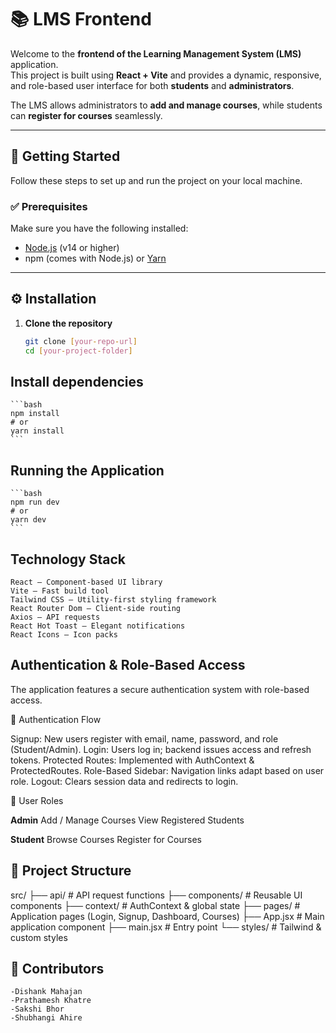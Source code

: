 # 📚 LMS Frontend

Welcome to the **frontend of the Learning Management System (LMS)** application.  
This project is built using **React + Vite** and provides a dynamic, responsive, and role-based user interface for both **students** and **administrators**.

The LMS allows administrators to **add and manage courses**, while students can **register for courses** seamlessly.

---

## 🚀 Getting Started

Follow these steps to set up and run the project on your local machine.

### ✅ Prerequisites

Make sure you have the following installed:

- [Node.js](https://nodejs.org/) (v14 or higher)
- npm (comes with Node.js) or [Yarn](https://yarnpkg.com/)

---

## ⚙️ Installation

1. **Clone the repository**
   ```bash
   git clone [your-repo-url]
   cd [your-project-folder]
   ```

## Install dependencies

    ```bash
    npm install
    # or
    yarn install
    ```

## Running the Application

    ```bash
    npm run dev
    # or
    yarn dev
    ```

## Technology Stack

    React – Component-based UI library
    Vite – Fast build tool
    Tailwind CSS – Utility-first styling framework
    React Router Dom – Client-side routing
    Axios – API requests
    React Hot Toast – Elegant notifications
    React Icons – Icon packs

## Authentication & Role-Based Access

The application features a secure authentication system with role-based access.

🔐 Authentication Flow

Signup: New users register with email, name, password, and role (Student/Admin).
Login: Users log in; backend issues access and refresh tokens.
Protected Routes: Implemented with AuthContext & ProtectedRoutes.
Role-Based Sidebar: Navigation links adapt based on user role.
Logout: Clears session data and redirects to login.

👥 User Roles

**Admin**
Add / Manage Courses
View Registered Students

**Student**
Browse Courses
Register for Courses

## 📂 Project Structure

src/
├── api/ # API request functions
├── components/ # Reusable UI components
├── context/ # AuthContext & global state
├── pages/ # Application pages (Login, Signup, Dashboard, Courses)
├── App.jsx # Main application component
├── main.jsx # Entry point
└── styles/ # Tailwind & custom styles

## 👥 Contributors

    -Dishank Mahajan
    -Prathamesh Khatre
    -Sakshi Bhor
    -Shubhangi Ahire
   
